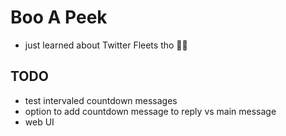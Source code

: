 # Boo A Peek
- just learned about Twitter Fleets tho 🤷🏾

## TODO
- test intervaled countdown messages
- option to add countdown message to reply vs main message
- web UI

